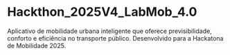 # Hackthon_2025V4_LabMob_4.0
Aplicativo de mobilidade urbana inteligente que oferece previsibilidade, conforto e eficiência no transporte público. Desenvolvido para a Hackatona de Mobilidade 2025.

